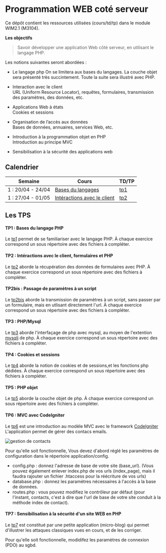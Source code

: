 # Programmation WEB coté serveur
Ce dépôt contient les ressources utilisées
(cours/td/tp) dans le module WIM2.1 (M3104).

**Les objectifs**

> Savoir développer une application Web côté serveur, en utilisant le langage PHP.

Les notions suivantes seront abordées :

- Le langage php 
 On se limitera aux bases du langages. La couche objet sera présenté très succintement. 
 Toute la suite sera illustré avec PHP.

- Interaction avec le client  
  URL (Uniform Resource Locator), requêtes, formulaires, transmission des paramètres, des données, etc.

- Applications Web à états  
  Cookies et sessions

- Organisation de l’accès aux données  
 Bases de données, annuaires, services Web, etc.

- Introduction à la programmation objet en PHP  
  Introduction au principe MVC

- Sensibilisation à la sécurité des applications web

## Calendrier  

| Semaine            | Cours                                                    | TD/TP              |
| ------------------ | -------------------------------------------------------- | ------------------ |
| 1 : 20/04 - 24/04  | [Bases du langages](./cours/coursphp.pdf)                | [tp1](./tp1)       |
| 1 : 27/04 - 01/05  | [Intéractions avec le client](./cours/coursphp2.pdf)     | [tp2](./tp2)       |

## Les TPS

#### TP1 : Bases du langage PHP
Le [tp1](./tp1) 
permet de se familiariser avec le langage PHP. 
À chaque exercice correspond  un  sous répertoire avec
des fichiers à compléter.

#### TP2 : Intéractions avec le client, formulaires et PHP
Le [tp2](http://www.iut-fbleau.fr/sitebp/web/wim21/?p=tp2)
aborde la récupération des données de formulaires avec PHP.
À chaque exercice correspond  un  sous répertoire avec
des fichiers à compléter.

#### TP2bis : Passage de paramètres à un script
Le [tp2bis](http://www.iut-fbleau.fr/sitebp/web/wim21/?p=tp2b)
aborde la transmission de paramètres à un script, sans 
passer par un formulaire, mais en utlisant directement l'url.
À chaque exercice correspond  un  sous répertoire avec
des fichiers à compléter.

#### TP3 : PHP/Mysql
Le [tp3](http://www.iut-fbleau.fr/sitebp/web/wim21/?p=tp4)
aborde l'interfaçage de php avec mysql, au moyen de l'extention 
[mysqli](http://php.net/manual/fr/book.mysqli.php) de php.
À chaque exercice correspond  un  sous répertoire avec
des fichiers à compléter.

#### TP4 : Cookies et sessions 
Le [tp4](http://www.iut-fbleau.fr/sitebp/web/wim21/?p=tp7)
aborde la notion de cookies et de sessions,et 
les fonctions php dédiées.
À chaque exercice correspond  un  sous répertoire avec
des fichiers à compléter.

#### TP5 : PHP objet
Le [tp5](http://www.iut-fbleau.fr/sitebp/web/wim21/?p=tp9)
aborde la couche objet de php.
À chaque exercice correspond  un  sous répertoire avec
des fichiers à compléter.

#### TP6 : MVC avec CodeIgniter
Le [tp6](http://www.iut-fbleau.fr/sitebp/web/wim21/?p=tp10)
est une introduction au modèle MVC avec le framework 
[CodeIgniter](https://www.codeigniter.com)
L'application permet de gérer des contacs emails.

![gestion de contacts](http://www.iut-fbleau.fr/sitebp/web/wim21/mvc/ci314.png)

Pour qu'elle soit fonctionnelle, 
Vous devez d'abord réglé les paramètres de configuration dans le répertoire application/config.

* config.php : donnez l'adresse de base de votre site (base_url). (Vous pouvez également enlever index.php de vos urls (index_page), mais il faudra rajouter un fichier .htaccess pour la réécriture de vos urls)
* database.php : donnez les paramètres nécessaires à l'accès à la base de données.
* routes.php : vous pouvez modifiez le contrôleur par défaut (pour l'instant, contacts, c'est à dire que l'url de base de votre site conduit à la méthode index de contact).


#### TP7 : Sensibilisation à la sécurité d'un site WEB en PHP
Le [tp7](http://www.iut-fbleau.fr/sitebp/web/wim21/?p=tp12)
est constitué par une petite application (micro-blog) qui 
permet d'illustrer les attaques classiques vues en cours, et 
de les corriger.

Pour qu'elle soit fonctionnelle, modidifez les paramètres de 
connexion (PDO) au sgbd.


